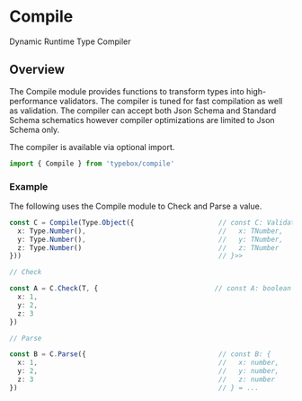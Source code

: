 # Compile

Dynamic Runtime Type Compiler

## Overview

The Compile module provides functions to transform types into high-performance validators. The compiler is tuned for fast compilation as well as validation. The compiler can accept both Json Schema and Standard Schema schematics however compiler optimizations are limited to Json Schema only.

The compiler is available via optional import.

```typescript
import { Compile } from 'typebox/compile' 
```

### Example

The following uses the Compile module to Check and Parse a value. 

```typescript
const C = Compile(Type.Object({                     // const C: Validator<{}, TObject<{
  x: Type.Number(),                                 //   x: TNumber,
  y: Type.Number(),                                 //   y: TNumber,
  z: Type.Number()                                  //   z: TNumber
}))                                                 // }>>

// Check

const A = C.Check(T, {                             // const A: boolean = true
  x: 1,                                            
  y: 2,
  z: 3
})

// Parse

const B = C.Parse({                                 // const B: {
  x: 1,                                             //   x: number,
  y: 2,                                             //   y: number,
  z: 3                                              //   z: number
})                                                  // } = ...
```
